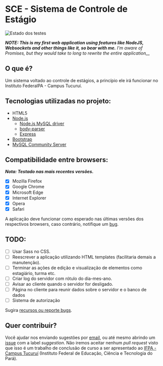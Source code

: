 # SCE - Sistema de Controle de Estágio

![Estado dos testes](https://travis-ci.org/rafaelcn/SCE.svg?branch=master)

 *__NOTE: This is my first web application using features like NodeJS, Websockets and other things like it, so bear with me.__*
 *I'm aware of Promises, but they would take to long to rewrite the entire application__*
 
## O que é?

  Um sistema voltado ao controle de estágios, a princípio ele irá funcionar no Instituto
  FederalPA - Campus Tucuruí.

## Tecnologias utilizadas no projeto:

 * HTML5
 * [Node.js](https://nodejs.org)
    * [Node.js MySQL driver](https://www.npmjs.com/package/mysql)
    * [body-parser](https://www.npmjs.com/package/body-parser)
    * [Express](http://expressjs.com/)
 * [Bootstrap](http://getbootstrap.com/)
 * [MySQL Community Server](https://dev.mysql.com/downloads/mysql/)

## Compatibilidade entre browsers:

  *__Nota: Testado nas mais recentes versões.__*

  - [X] Mozilla Firefox
  - [X] Google Chrome
  - [X] Microsoft Edge
  - [X] Internet Explorer
  - [X] Opera
  - [X] Safari

  A aplicação deve funcionar como esperado nas últimas versões dos respectivos browsers, caso contrário, 
  notifique um [bug](http://github.com/rafaelcn/SCE/issues/new).

## TODO:

  - [ ] Usar Sass no CSS.
  - [ ] Reescrever a aplicação utilizando HTML templates (facilitaria demais a manutenção).
  - [ ] Terminar as ações de edição e visualização de elementos como estagiário, turma etc.
  - [ ] Criar log do servidor com rótulo do  dia-mes-ano.
  - [ ] Avisar ao cliente quando o servidor for desligado.
  - [ ] Página no cliente para reunir dados sobre o servidor e o banco de dados
  - [ ] Sistema de autorização
  
  Sugira [recursos ou reporte bugs](http://github.com/rafaelcn/SCE/issues/new).


## Quer contribuir?

 Você ajudar nos enviando sugestões por [email](mailto:rafaelnunes737@hotmail.com), ou até mesmo abrindo
 um [issue](https://github.com/rafaelcn/SICA/issues/new) com a label *suggestion*. Não iremos aceitar 
 nenhum *pull request* visto que isso é um trabalho de conclusão de curso a ser apresentado ao 
 [IFPA - Campus Tucuruí](http://tucurui.ifpa.edu.br/) (Instituto Federal de Educação, Ciência e Tecnologia 
 do Pará).
